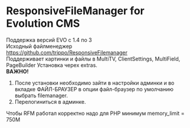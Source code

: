 <h1>ResponsiveFileManager for Evolution CMS</h1>

Поддержка версий EVO с 1.4 по 3<br>
Исходный файлменеджер https://github.com/trippo/ResponsiveFilemanager
<br>
Поддерживает картинки и файлы в MultiTV, ClientSettings, MultiField, PageBuilder
Установка черех extras.<br>
<b>ВАЖНО!</b><br>
1. После установки необходимо зайти в настройки админки и во вкладке ФАЙЛ-БРАУЗЕР в опции файл-браузер по умолчанию выбрать filemanager.
2. Перелогиниться в админке.

Чтобы RFM работал корректно надо для PHP минимум
memory_limit = 750M
